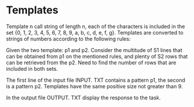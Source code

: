 # Templates

Template n call string of length n, each of the characters is included in the set {0, 1, 2, 3, 4, 5, 6, 7, 8, 9, a, b, c, d, e, f, g}. Templates are converted to strings of numbers according to the following rules:

Given the two template: p1 and p2. Consider the multitude of S1 lines that can be obtained from p1 on the mentioned rules, and plenty of S2 rows that can be retrieved from the p2. Need to find the number of rows that are included in both sets.

The first line of the input file INPUT. TXT contains a pattern p1, the second is a pattern p2. Templates have the same positive size not greater than 9.

In the output file OUTPUT. TXT display the response to the task.
